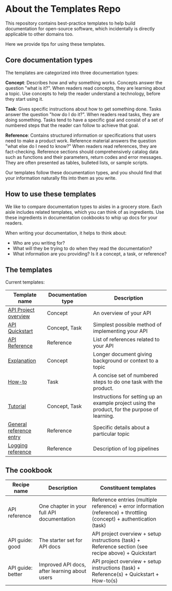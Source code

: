 # About the Templates Repo

This repository contains best-practice templates to help build documentation for open-source software, which incidentally is directly applicable to other domains too.

Here we provide tips for using these templates.


## Core documentation types

The templates are categorized into three documentation types:

**Concept**:
Describes how and why something works.
Concepts answer the question "what is it?".
When readers read concepts, they are learning about a topic.
Use concepts to help the reader understand a technology, before they start using it.

**Task**:
Gives specific instructions about how to get something done.
Tasks answer the question "how do I do it?".
When readers read tasks, they are doing something.
Tasks tend to have a specific goal and consist of a set of numbered steps that the reader can follow to achieve that goal.

**Reference**:
Contains structured information or specifications that users need to make a product work.
Reference material answers the question "what else do I need to know?"
When readers read references, they are fact-checking.
Reference sections should comprehensively catalog data such as functions and their parameters, return codes and error messages.
They are often presented as tables, bulleted lists, or sample scripts.

Our templates follow these documentation types, and you should find that your information naturally fits into them as you write.


## How to use these templates

We like to compare documentation types to aisles in a grocery store.
Each aisle includes related templates, which you can think of as ingredients.
Use these ingredients in documentation cookbooks to whip up docs for your readers.

When writing your documentation, it helps to think about:

* Who are you writing for?
* What will they be trying to do when they read the documentation?
* What information are you providing? Is it a concept, a task, or reference?


## The templates

Current templates:

| Template name | Documentation type | Description |
| ------------- | ------------------ | ----------- |
| [API Project overview](https://github.com/thegooddocsproject/templates/blob/dev/api-overview/about-overview.md) | Concept | An overview of your API |
| [API Quickstart](https://github.com/thegooddocsproject/templates/blob/dev/api-quickstart/about-quickstart.md) | Concept, Task | Simplest possible method of implementing your API |
| [API Reference](https://github.com/thegooddocsproject/templates/blob/dev/api-reference/about-api-reference.md) | Reference | List of references related to your API |
| [Explanation](https://github.com/thegooddocsproject/templates/blob/dev/explanation/about-explanation.md) | Concept | Longer document giving background or context to a topic |
| [How-to](https://github.com/thegooddocsproject/templates/blob/dev/how-to/about-how-to.md) | Task | A concise set of numbered steps to do one task with the product. |
| [Tutorial](https://github.com/thegooddocsproject/templates/blob/dev/tutorial/about-tutorial.md) | Concept, Task | Instructions for setting up an example project using the product, for the purpose of learning. |
| [General reference entry](https://github.com/thegooddocsproject/templates/blob/dev/reference/about-reference.md) | Reference | Specific details about a particular topic |
| [Logging reference](https://github.com/thegooddocsproject/templates/blob/dev/logging/about-logging.md) | Reference | Description of log pipelines |

## The cookbook

| Recipe name | Description |Constituent templates |
| ------- | ------- | ----------------- |
| API reference | One chapter in your full API documentation | Reference entries (multiple reference) + error information (reference) + throttling (concept) + authentication (task) |
| API guide: good | The starter set for API docs | API project overview + setup instructions (task) + Reference section (see recipe above) + Quickstart |
| API guide: better | Improved API docs, after learning about users | API project overview + setup instructions (task) + Reference(s) + Quickstart + How-to(s) |
